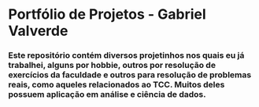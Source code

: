 # Portfólio de Projetos - Gabriel Valverde

### Este repositório contém diversos projetinhos nos quais eu já trabalhei, alguns por hobbie, outros por resolução de exercícios da faculdade e outros para resolução de problemas reais, como aqueles relacionados ao TCC. Muitos deles possuem aplicação em análise e ciência de dados.
